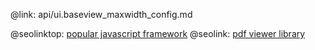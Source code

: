 @link: api/ui.baseview_maxwidth_config.md

@seolinktop: [popular javascript framework](https://webix.com)
@seolink: [pdf viewer library](https://webix.com/widget/html5_pdf_viewer/)